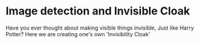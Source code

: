 # Image detection and Invisible Cloak
Have you ever thought about making visible things invisible, Just like Harry Potter? Here we are creating one's own 'Invisibility Cloak'